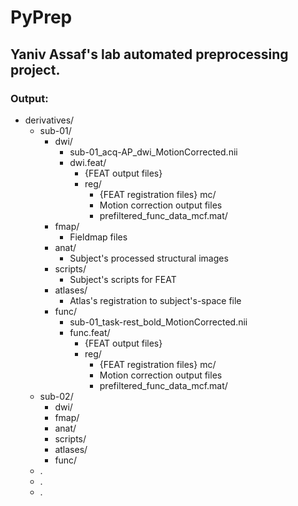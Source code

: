 # PyPrep
## Yaniv Assaf's lab automated preprocessing project.
### Output:
* derivatives/
    * sub-01/
        * dwi/
            * sub-01_acq-AP_dwi_MotionCorrected.nii
            * dwi.feat/
                * {FEAT output files}
                * reg/
                    * {FEAT registration files}
                mc/
                    * Motion correction output files
                    * prefiltered_func_data_mcf.mat/
        * fmap/
            * Fieldmap files
        * anat/
            * Subject's processed structural images
        * scripts/
            * Subject's scripts for FEAT
        * atlases/
            * Atlas's registration to subject's-space file
        * func/
            * sub-01_task-rest_bold_MotionCorrected.nii
            * func.feat/
                * {FEAT output files}
                * reg/
                    * {FEAT registration files}
                mc/
                    * Motion correction output files
                    * prefiltered_func_data_mcf.mat/
    * sub-02/
        * dwi/
        * fmap/
        * anat/
        * scripts/
        * atlases/
        * func/
    * .
    * .
    * .

